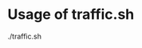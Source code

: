 # Usage of traffic.sh
./traffic.sh <topology file path> <pacp directory path> <StreamingAssets directory path> <name of experiment>